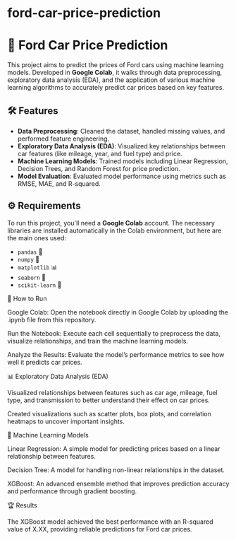# ford-car-price-prediction
# 🚗 Ford Car Price Prediction

This project aims to predict the prices of Ford cars using machine learning models. Developed in **Google Colab**, it walks through data preprocessing, exploratory data analysis (EDA), and the application of various machine learning algorithms to accurately predict car prices based on key features.

## 🛠️ Features

- **Data Preprocessing**: Cleaned the dataset, handled missing values, and performed feature engineering.
- **Exploratory Data Analysis (EDA)**: Visualized key relationships between car features (like mileage, year, and fuel type) and price.
- **Machine Learning Models**: Trained models including Linear Regression, Decision Trees, and Random Forest for price prediction.
- **Model Evaluation**: Evaluated model performance using metrics such as RMSE, MAE, and R-squared.

## ⚙️ Requirements

To run this project, you'll need a **Google Colab** account. The necessary libraries are installed automatically in the Colab environment, but here are the main ones used:

- `pandas` 🐼
- `numpy` 🔢
- `matplotlib` 📊
- `seaborn` 🎨
- `scikit-learn` 🤖

🚀 How to Run

Google Colab: Open the notebook directly in Google Colab by uploading the .ipynb file from this repository.

Run the Notebook: Execute each cell sequentially to preprocess the data, visualize relationships, and train the machine learning models.

Analyze the Results: Evaluate the model’s performance metrics to see how well it predicts car prices.

📊 Exploratory Data Analysis (EDA)

Visualized relationships between features such as car age, mileage, fuel type, and transmission to better understand their effect on car prices.

Created visualizations such as scatter plots, box plots, and correlation heatmaps to uncover important insights.

🤖 Machine Learning Models

Linear Regression: A simple model for predicting prices based on a linear relationship between features.

Decision Tree: A model for handling non-linear relationships in the dataset.

XGBoost: An advanced ensemble method that improves prediction accuracy and performance through gradient boosting.

🏆 Results

The XGBoost model achieved the best performance with an R-squared value of X.XX, providing reliable predictions for Ford car prices.
